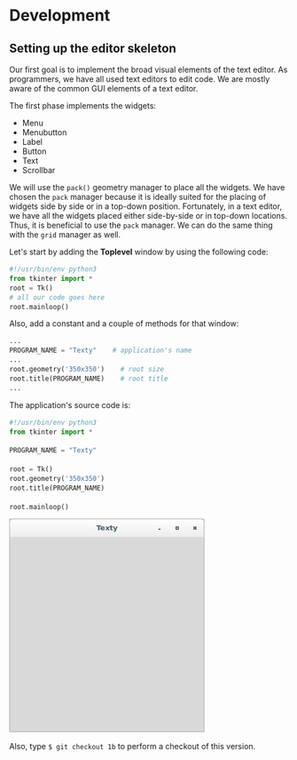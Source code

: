 # Development

## Setting up the editor skeleton

Our first goal is to implement the broad visual elements of the text 
editor. As programmers, we have all used text editors to edit code. We 
are mostly aware of the common GUI elements of a text editor.

The first phase implements the widgets:

* Menu
* Menubutton
* Label
* Button
* Text
* Scrollbar

We will use the `pack()` geometry manager to place all the widgets. We 
have chosen the `pack` manager because it is ideally suited for the 
placing of widgets side by side or in a top-down position. Fortunately, 
in a text editor, we have all the widgets placed either side-by-side or 
in top-down locations. Thus, it is beneficial to use the `pack` manager. 
We can do the same thing with the `grid` manager as well.

Let's start by adding the **Toplevel** window by using the following 
code:

```python
#!/usr/bin/env python3
from tkinter import *
root = Tk()
# all our code goes here
root.mainloop()
```

Also, add a constant and a couple of methods for that window:

```python
...
PROGRAM_NAME = "Texty"    # application's name
...
root.geometry('350x350')    # root size
root.title(PROGRAM_NAME)    # root title
...
```

The application's source code is:

```python
#!/usr/bin/env python3
from tkinter import *

PROGRAM_NAME = "Texty"

root = Tk()
root.geometry('350x350')
root.title(PROGRAM_NAME)

root.mainloop()
```

![texty-img](screenshots/texty-01.png)

Also, type `$ git checkout 1b` to perform a checkout of this version.
